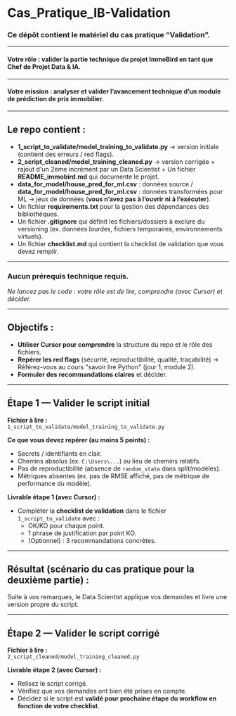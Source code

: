 # Cas_Pratique_IB-Validation  
### Ce dépôt contient le matériel du cas pratique **“Validation”**.  

---

#### Votre rôle : **valider la partie technique du projet ImmoBird en tant que Chef de Projet Data & IA.**  

---

#### Votre mission : analyser et **valider l’avancement technique** d’un module de prédiction de prix immobilier.  

---

## Le repo contient :  

- **1_script_to_validate/model_training_to_validate.py** → version initiale (contient des erreurs / red flags).  
- **2_script_cleaned/model_training_cleaned.py** → version corrigée + rajout d'un 2ème incrément par un Data Scientist + Un fichier **README_immobird.md** qui documente le projet.  
- **data_for_model/house_pred_for_ml.csv** : données source / **data_for_model/house_pred_for_ml.csv** : données transformées pour ML → jeux de données (**vous n’avez pas à l’ouvrir ni à l’exécuter**).
- Un fichier **requirements.txt** pour la gestion des dépendances des bibliothèques.
- Un fichier **.gitignore** qui définit les fichiers/dossiers à exclure du versioning (ex. données lourdes, fichiers temporaires, environnements virtuels).
- Un fichier **checklist.md** qui contient la checklist de validation que vous devez remplir.

---

### Aucun prérequis technique requis.  
*Ne lancez pas le code : votre rôle est de lire, comprendre (avec Cursor) et décider.*  

---

## Objectifs :  

- **Utiliser Cursor pour comprendre** la structure du repo et le rôle des fichiers.  
- **Repérer les red flags** (sécurité, reproductibilité, qualité, traçabilité) → Référez-vous au cours "savoir lire Python" (jour 1, module 2).  
- **Formuler des recommandations claires** et décider.  

---

## Étape 1 — Valider le script initial  

**Fichier à lire :**  
`1_script_to_validate/model_training_to_validate.py`  

**Ce que vous devez repérer (au moins 5 points) :**  
- Secrets / identifiants en clair.  
- Chemins absolus (ex. `C:\Users\...`) au lieu de chemins relatifs.  
- Pas de reproductibilité (absence de `random_state` dans split/modèles).  
- Métriques absentes (ex. pas de RMSE affiché, pas de métrique de performance du modèle).  

**Livrable étape 1 (avec Cursor) :**  
- Compléter la **checklist de validation** dans le fichier `1_script_to_validate` avec :  
  - OK/KO pour chaque point.  
  - 1 phrase de justification par point KO.  
  - (Optionnel) : 3 recommandations concrètes.
    
---

## Résultat (scénario du cas pratique pour la deuxième partie) :  

Suite à vos remarques, le Data Scientist applique vos demandes et livre une version propre du script.  

---

## Étape 2 — Valider le script corrigé  

**Fichier à lire :**  
`2_script_cleaned/model_training_cleaned.py`  

**Livrable étape 2 (avec Cursor) :**  
- Relisez le script corrigé.  
- Vérifiez que vos demandes ont bien été prises en compte.  
- Décidez si le script est **validé pour prochaine étape du workflow en fonction de votre checklist**.  
